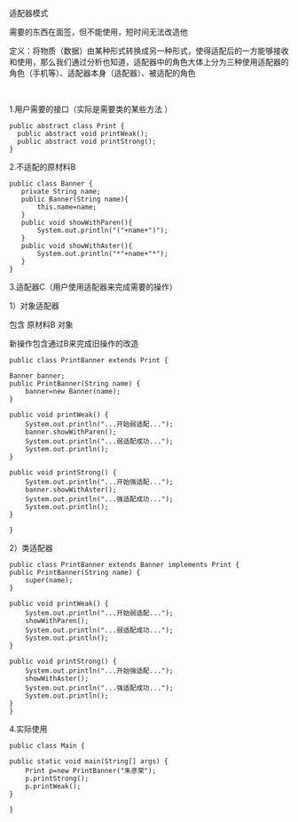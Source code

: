 适配器模式

需要的东西在面签，但不能使用，短时间无法改造他

定义：将物质（数据）由某种形式转换成另一种形式，使得适配后的一方能够接收和使用，那么我们通过分析也知道，适配器中的角色大体上分为三种使用适配器的角色（手机等）、适配器本身（适配器）、被适配的角色

​      

1.用户需要的接口（实际是需要类的某些方法 ）

```
public abstract class Print {
  public abstract void printWeak();
  public abstract void printStrong();
}
```



2.不适配的原材料B

```
public class Banner {
   private String name;
   public Banner(String name){
       this.name=name;
   }
   public void showWithParen(){
       System.out.println("("+name+")");
   }
   public void showWithAster(){
       System.out.println("*"+name+"*");
   }
}
```

3.适配器C（用户使用适配器来完成需要的操作）

1）对象适配器

包含 原材料B 对象

新操作包含通过B来完成旧操作的改造

```
public class PrintBanner extends Print {

Banner banner;
public PrintBanner(String name) {
    banner=new Banner(name);
}

public void printWeak() {
    System.out.println("...开始弱适配...");
    banner.showWithParen();
    System.out.println("...弱适配成功...");
    System.out.println();
}

public void printStrong() {
    System.out.println("...开始强适配...");
    banner.showWithAster();
    System.out.println("...强适配成功...");
    System.out.println();
}

}
```

2）类适配器 





    public class PrintBanner extends Banner implements Print {
    public PrintBanner(String name) {
        super(name);
    }
    
    public void printWeak() {
        System.out.println("...开始弱适配...");
        showWithParen();
        System.out.println("...弱适配成功...");
        System.out.println();
    }
    
    public void printStrong() {
        System.out.println("...开始强适配...");
        showWithAster();
        System.out.println("...强适配成功...");
        System.out.println();
    }
    }




4.实际使用

```
public class Main {

public static void main(String[] args) {
    Print p=new PrintBanner("朱彦荣");
    p.printStrong();
    p.printWeak();
}

}
```

